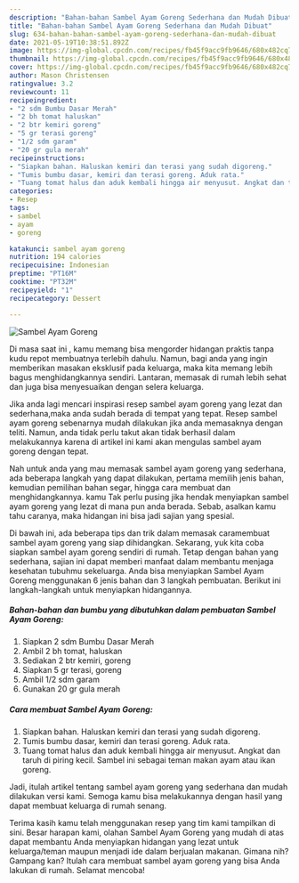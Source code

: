 ```yaml
---
description: "Bahan-bahan Sambel Ayam Goreng Sederhana dan Mudah Dibuat"
title: "Bahan-bahan Sambel Ayam Goreng Sederhana dan Mudah Dibuat"
slug: 634-bahan-bahan-sambel-ayam-goreng-sederhana-dan-mudah-dibuat
date: 2021-05-19T10:38:51.892Z
image: https://img-global.cpcdn.com/recipes/fb45f9acc9fb9646/680x482cq70/sambel-ayam-goreng-foto-resep-utama.jpg
thumbnail: https://img-global.cpcdn.com/recipes/fb45f9acc9fb9646/680x482cq70/sambel-ayam-goreng-foto-resep-utama.jpg
cover: https://img-global.cpcdn.com/recipes/fb45f9acc9fb9646/680x482cq70/sambel-ayam-goreng-foto-resep-utama.jpg
author: Mason Christensen
ratingvalue: 3.2
reviewcount: 11
recipeingredient:
- "2 sdm Bumbu Dasar Merah"
- "2 bh tomat haluskan"
- "2 btr kemiri goreng"
- "5 gr terasi goreng"
- "1/2 sdm garam"
- "20 gr gula merah"
recipeinstructions:
- "Siapkan bahan. Haluskan kemiri dan terasi yang sudah digoreng."
- "Tumis bumbu dasar, kemiri dan terasi goreng. Aduk rata."
- "Tuang tomat halus dan aduk kembali hingga air menyusut. Angkat dan taruh di piring kecil. Sambel ini sebagai teman makan ayam atau ikan goreng."
categories:
- Resep
tags:
- sambel
- ayam
- goreng

katakunci: sambel ayam goreng 
nutrition: 194 calories
recipecuisine: Indonesian
preptime: "PT16M"
cooktime: "PT32M"
recipeyield: "1"
recipecategory: Dessert

---
```



![Sambel Ayam Goreng](https://img-global.cpcdn.com/recipes/fb45f9acc9fb9646/680x482cq70/sambel-ayam-goreng-foto-resep-utama.jpg)

Di masa  saat ini , kamu memang bisa mengorder hidangan praktis tanpa kudu repot membuatnya terlebih dahulu. Namun, bagi anda yang ingin memberikan masakan eksklusif pada keluarga, maka kita memang lebih bagus menghidangkannya sendiri. Lantaran, memasak di rumah lebih sehat dan juga bisa menyesuaikan dengan selera keluarga.

Jika anda lagi mencari inspirasi resep sambel ayam goreng yang lezat dan sederhana,maka anda sudah berada di tempat yang tepat. Resep sambel ayam goreng  sebenarnya mudah dilakukan jika anda memasaknya dengan teliti. Namun, anda tidak perlu takut akan tidak berhasil dalam melakukannya 
karena di artikel ini kami akan mengulas sambel ayam goreng dengan tepat.  



Nah untuk anda yang mau memasak sambel ayam goreng yang sederhana, ada beberapa langkah yang dapat dilakukan, pertama memilih jenis bahan, kemudian pemilihan bahan segar, hingga cara membuat dan menghidangkannya. kamu Tak perlu pusing jika hendak menyiapkan sambel ayam goreng yang lezat di mana pun anda berada. Sebab, asalkan kamu  tahu caranya, maka hidangan ini bisa jadi sajian yang spesial.

Di bawah ini, ada beberapa tips dan trik dalam memasak caramembuat sambel ayam goreng yang siap dihidangkan. Sekarang, yuk kita coba siapkan sambel ayam goreng sendiri di rumah. Tetap dengan bahan yang sederhana, sajian ini dapat memberi manfaat dalam membantu menjaga kesehatan tubuhmu sekeluarga. Anda bisa menyiapkan Sambel Ayam Goreng menggunakan 6 jenis bahan dan 3 langkah pembuatan. Berikut ini langkah-langkah untuk menyiapkan hidangannya.

<!--inarticleads1-->

##### Bahan-bahan dan bumbu yang dibutuhkan dalam pembuatan Sambel Ayam Goreng:

1. Siapkan 2 sdm Bumbu Dasar Merah
1. Ambil 2 bh tomat, haluskan
1. Sediakan 2 btr kemiri, goreng
1. Siapkan 5 gr terasi, goreng
1. Ambil 1/2 sdm garam
1. Gunakan 20 gr gula merah




<!--inarticleads2-->

##### Cara membuat Sambel Ayam Goreng:

1. Siapkan bahan. Haluskan kemiri dan terasi yang sudah digoreng.
1. Tumis bumbu dasar, kemiri dan terasi goreng. Aduk rata.
1. Tuang tomat halus dan aduk kembali hingga air menyusut. Angkat dan taruh di piring kecil. Sambel ini sebagai teman makan ayam atau ikan goreng.




Jadi, itulah artikel tentang  sambel ayam goreng  yang sederhana dan mudah dilakukan versi kami. Semoga kamu bisa melakukannya dengan hasil yang dapat membuat keluarga di rumah senang. 

Terima kasih kamu telah menggunakan resep yang tim kami tampilkan di sini. Besar harapan kami, olahan  Sambel Ayam Goreng yang mudah di atas dapat membantu Anda menyiapkan hidangan yang lezat untuk keluarga/teman maupun menjadi ide dalam berjualan makanan. Gimana nih? Gampang kan? Itulah cara membuat sambel ayam goreng yang bisa Anda lakukan di rumah. Selamat mencoba!

